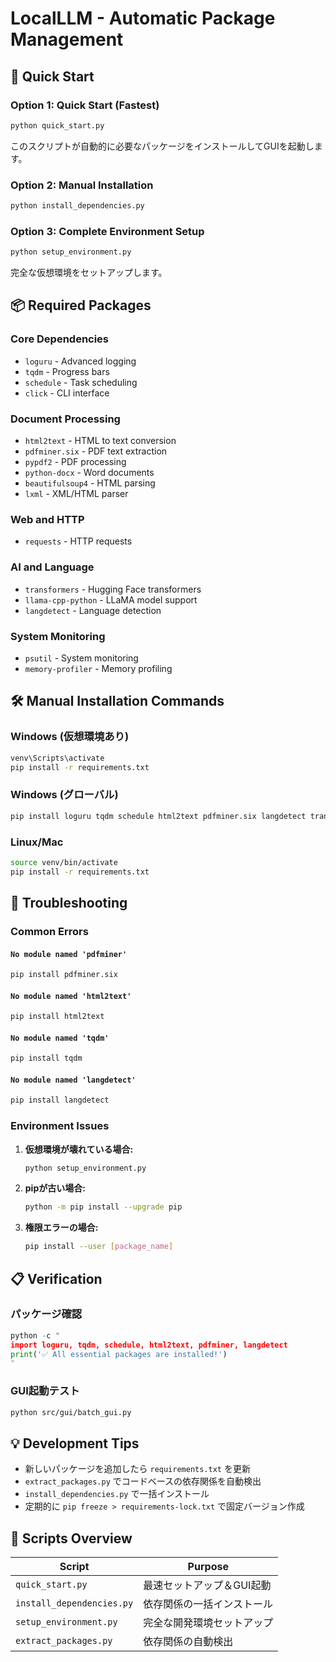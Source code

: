 # LocalLLM - Automatic Package Management

## 🚀 Quick Start

### Option 1: Quick Start (Fastest)
```bash
python quick_start.py
```
このスクリプトが自動的に必要なパッケージをインストールしてGUIを起動します。

### Option 2: Manual Installation
```bash
python install_dependencies.py
```

### Option 3: Complete Environment Setup
```bash
python setup_environment.py
```
完全な仮想環境をセットアップします。

## 📦 Required Packages

### Core Dependencies
- `loguru` - Advanced logging
- `tqdm` - Progress bars  
- `schedule` - Task scheduling
- `click` - CLI interface

### Document Processing
- `html2text` - HTML to text conversion
- `pdfminer.six` - PDF text extraction
- `pypdf2` - PDF processing
- `python-docx` - Word documents
- `beautifulsoup4` - HTML parsing
- `lxml` - XML/HTML parser

### Web and HTTP
- `requests` - HTTP requests

### AI and Language
- `transformers` - Hugging Face transformers
- `llama-cpp-python` - LLaMA model support
- `langdetect` - Language detection

### System Monitoring
- `psutil` - System monitoring
- `memory-profiler` - Memory profiling

## 🛠️ Manual Installation Commands

### Windows (仮想環境あり)
```cmd
venv\Scripts\activate
pip install -r requirements.txt
```

### Windows (グローバル)
```cmd
pip install loguru tqdm schedule html2text pdfminer.six langdetect transformers beautifulsoup4 lxml requests pypdf2 python-docx llama-cpp-python psutil memory-profiler
```

### Linux/Mac
```bash
source venv/bin/activate
pip install -r requirements.txt
```

## 🐛 Troubleshooting

### Common Errors

#### `No module named 'pdfminer'`
```bash
pip install pdfminer.six
```

#### `No module named 'html2text'`
```bash
pip install html2text
```

#### `No module named 'tqdm'`
```bash
pip install tqdm
```

#### `No module named 'langdetect'`
```bash
pip install langdetect
```

### Environment Issues

1. **仮想環境が壊れている場合:**
   ```bash
   python setup_environment.py
   ```

2. **pipが古い場合:**
   ```bash
   python -m pip install --upgrade pip
   ```

3. **権限エラーの場合:**
   ```bash
   pip install --user [package_name]
   ```

## 📋 Verification

### パッケージ確認
```python
python -c "
import loguru, tqdm, schedule, html2text, pdfminer, langdetect
print('✅ All essential packages are installed!')
"
```

### GUI起動テスト
```bash
python src/gui/batch_gui.py
```

## 💡 Development Tips

- 新しいパッケージを追加したら `requirements.txt` を更新
- `extract_packages.py` でコードベースの依存関係を自動検出
- `install_dependencies.py` で一括インストール
- 定期的に `pip freeze > requirements-lock.txt` で固定バージョン作成

## 🔧 Scripts Overview

| Script | Purpose |
|--------|---------|
| `quick_start.py` | 最速セットアップ＆GUI起動 |
| `install_dependencies.py` | 依存関係の一括インストール |
| `setup_environment.py` | 完全な開発環境セットアップ |
| `extract_packages.py` | 依存関係の自動検出 |

